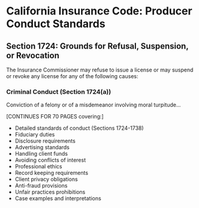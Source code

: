 # California Insurance Code: Producer Conduct Standards

## Section 1724: Grounds for Refusal, Suspension, or Revocation

The Insurance Commissioner may refuse to issue a license or may suspend or revoke any license for any of the following causes:

### Criminal Conduct (Section 1724(a))
Conviction of a felony or of a misdemeanor involving moral turpitude...

[CONTINUES FOR 70 PAGES covering:]
- Detailed standards of conduct (Sections 1724-1738)
- Fiduciary duties
- Disclosure requirements
- Advertising standards
- Handling client funds
- Avoiding conflicts of interest
- Professional ethics
- Record keeping requirements
- Client privacy obligations
- Anti-fraud provisions
- Unfair practices prohibitions
- Case examples and interpretations
